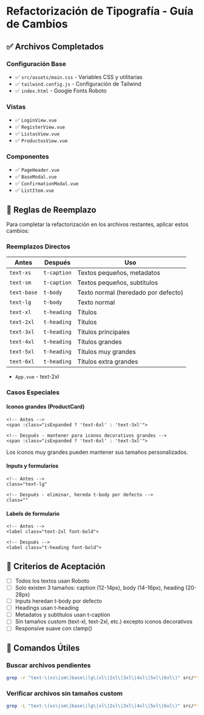 # Refactorización de Tipografía - Guía de Cambios

## ✅ Archivos Completados

### Configuración Base
- ✅ `src/assets/main.css` - Variables CSS y utilitarias
- ✅ `tailwind.config.js` - Configuración de Tailwind
- ✅ `index.html` - Google Fonts Roboto

### Vistas
- ✅ `LoginView.vue`
- ✅ `RegisterView.vue`
- ✅ `ListasView.vue`
- ✅ `ProductosView.vue`

### Componentes
- ✅ `PageHeader.vue`
- ✅ `BaseModal.vue`
- ✅ `ConfirmationModal.vue`
- ✅ `ListItem.vue`

## 📝 Reglas de Reemplazo

Para completar la refactorización en los archivos restantes, aplicar estos cambios:

### Reemplazos Directos

| Antes | Después | Uso |
|-------|---------|-----|
| `text-xs` | `t-caption` | Textos pequeños, metadatos |
| `text-sm` | `t-caption` | Textos pequeños, subtítulos |
| `text-base` | `t-body` | Texto normal (heredado por defecto) |
| `text-lg` | `t-body` | Texto normal |
| `text-xl` | `t-heading` | Títulos |
| `text-2xl` | `t-heading` | Títulos |
| `text-3xl` | `t-heading` | Títulos principales |
| `text-4xl` | `t-heading` | Títulos grandes |
| `text-5xl` | `t-heading` | Títulos muy grandes |
| `text-6xl` | `t-heading` | Títulos extra grandes |

- `App.vue` - text-2xl

### Casos Especiales

#### Iconos grandes (ProductCard)
```vue
<!-- Antes -->
<span :class="isExpanded ? 'text-6xl' : 'text-3xl'">

<!-- Después - mantener para iconos decorativos grandes -->
<span :class="isExpanded ? 'text-6xl' : 'text-3xl'">
```
Los iconos muy grandes pueden mantener sus tamaños personalizados.

#### Inputs y formularios
```vue
<!-- Antes -->
class="text-lg"

<!-- Después - eliminar, hereda t-body por defecto -->
class=""
```

#### Labels de formulario
```vue
<!-- Antes -->
<label class="text-2xl font-bold">

<!-- Después -->
<label class="t-heading font-bold">
```

## 🎯 Criterios de Aceptación

- [ ] Todos los textos usan Roboto
- [ ] Solo existen 3 tamaños: caption (12-14px), body (14-16px), heading (20-28px)
- [ ] Inputs heredan t-body por defecto
- [ ] Headings usan t-heading
- [ ] Metadatos y subtítulos usan t-caption
- [ ] Sin tamaños custom (text-xl, text-2xl, etc.) excepto iconos decorativos
- [ ] Responsive suave con clamp()

## 🔧 Comandos Útiles

### Buscar archivos pendientes
```bash
grep -r "text-\(xs\|sm\|base\|lg\|xl\|2xl\|3xl\|4xl\|5xl\|6xl\)" src/**/*.vue
```

### Verificar archivos sin tamaños custom
```bash
grep -L "text-\(xs\|sm\|base\|lg\|xl\|2xl\|3xl\|4xl\|5xl\|6xl\)" src/**/*.vue
```
